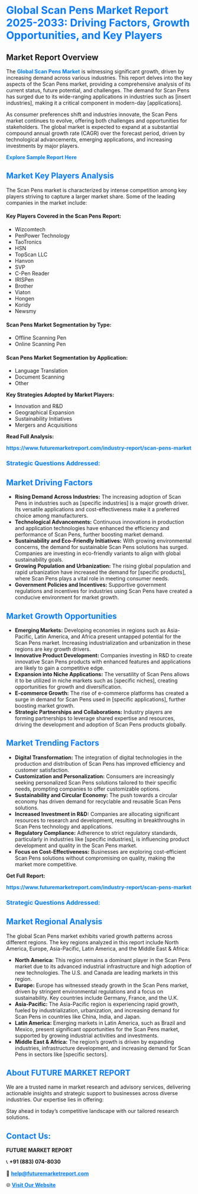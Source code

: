<h1 style="color: #007BFF;">Global Scan Pens Market Report 2025-2033: Driving Factors, Growth Opportunities, and Key Players</h1>

<section id="overview">
<h2>Market Report Overview</h2>
<p>The <a href="https://www.futuremarketreport.com/industry-report/scan-pens-market" style="color: #007BFF; text-decoration: none;"><strong>Global Scan Pens Market</strong></a> is witnessing significant growth, driven by increasing demand across various industries. This report delves into the key aspects of the Scan Pens market, providing a comprehensive analysis of its current status, future potential, and challenges. The demand for Scan Pens has surged due to its wide-ranging applications in industries such as [insert industries], making it a critical component in modern-day [applications].</p>
<p>As consumer preferences shift and industries innovate, the Scan Pens market continues to evolve, offering both challenges and opportunities for stakeholders. The global market is expected to expand at a substantial compound annual growth rate (CAGR) over the forecast period, driven by technological advancements, emerging applications, and increasing investments by major players.</p>
</section>

<section id="overview">
<p><a href="https://www.futuremarketreport.com/request-sample/reportId=87410" style="color: #007BFF; text-decoration: none;"><strong>Explore Sample Report Here</strong></a></p>
</section>

<section id="key-players">
<h2 style="color: #007BFF;">Market Key Players Analysis</h2>
<p>The Scan Pens market is characterized by intense competition among key players striving to capture a larger market share. Some of the leading companies in the market include:</p>
<h4>Key Players Covered in the Scan Pens Report:</h4>
<ul><li>Wizcomtech</li><li>PenPower Technology</li><li>TaoTronics</li><li>HSN</li><li>TopScan LLC</li><li>Hanvon</li><li>SVP</li><li>C-Pen Reader</li><li>IRISPen</li><li>Brother</li><li>Viaton</li><li>Hongen</li><li>Koridy</li><li>Newsmy</li></ul>
<h4>Scan Pens Market Segmentation by Type:</h4>
<ul><li>Offline Scanning Pen</li><li>Online Scanning Pen</li></ul>

<h4>Scan Pens Market Segmentation by Application:</h4>
<ul><li>Language Translation</li><li>Document Scanning</li><li>Other</li></ul>
<p><strong>Key Strategies Adopted by Market Players:</strong></p>
<ul>
<li>Innovation and R&D</li>
<li>Geographical Expansion</li>
<li>Sustainability Initiatives</li>
<li>Mergers and Acquisitions</li>
</ul>
</section>

<section>
<p><strong>Read Full Analysis: </strong></p><a href="https://www.futuremarketreport.com/industry-report/scan-pens-market" style="color: #007BFF; text-decoration: none;"><strong>https://www.futuremarketreport.com/industry-report/scan-pens-market</strong></a>
<h3 style="color: #007BFF;">Strategic Questions Addressed:</h3>
</section>

<section id="driving-factors">
<h2 style="color: #007BFF;">Market Driving Factors</h2>
<ul>
<li><strong>Rising Demand Across Industries:</strong> The increasing adoption of Scan Pens in industries such as [specific industries] is a major growth driver. Its versatile applications and cost-effectiveness make it a preferred choice among manufacturers.</li>
<li><strong>Technological Advancements:</strong> Continuous innovations in production and application technologies have enhanced the efficiency and performance of Scan Pens, further boosting market demand.</li>
<li><strong>Sustainability and Eco-Friendly Initiatives:</strong> With growing environmental concerns, the demand for sustainable Scan Pens solutions has surged. Companies are investing in eco-friendly variants to align with global sustainability goals.</li>
<li><strong>Growing Population and Urbanization:</strong> The rising global population and rapid urbanization have increased the demand for [specific products], where Scan Pens plays a vital role in meeting consumer needs.</li>
<li><strong>Government Policies and Incentives:</strong> Supportive government regulations and incentives for industries using Scan Pens have created a conducive environment for market growth.</li>
</ul>
</section>

<section id="growth-opportunities">
<h2 style="color: #007BFF;">Market Growth Opportunities</h2>
<ul>
<li><strong>Emerging Markets:</strong> Developing economies in regions such as Asia-Pacific, Latin America, and Africa present untapped potential for the Scan Pens market. Increasing industrialization and urbanization in these regions are key growth drivers.</li>
<li><strong>Innovative Product Development:</strong> Companies investing in R&D to create innovative Scan Pens products with enhanced features and applications are likely to gain a competitive edge.</li>
<li><strong>Expansion into Niche Applications:</strong> The versatility of Scan Pens allows it to be utilized in niche markets such as [specific niches], creating opportunities for growth and diversification.</li>
<li><strong>E-commerce Growth:</strong> The rise of e-commerce platforms has created a surge in demand for Scan Pens used in [specific applications], further boosting market growth.</li>
<li><strong>Strategic Partnerships and Collaborations:</strong> Industry players are forming partnerships to leverage shared expertise and resources, driving the development and adoption of Scan Pens products globally.</li>
</ul>
</section>

<section id="trending-factors">
<h2 style="color: #007BFF;">Market Trending Factors</h2>
<ul>
<li><strong>Digital Transformation:</strong> The integration of digital technologies in the production and distribution of Scan Pens has improved efficiency and customer satisfaction.</li>
<li><strong>Customization and Personalization:</strong> Consumers are increasingly seeking personalized Scan Pens solutions tailored to their specific needs, prompting companies to offer customizable options.</li>
<li><strong>Sustainability and Circular Economy:</strong> The push towards a circular economy has driven demand for recyclable and reusable Scan Pens solutions.</li>
<li><strong>Increased Investment in R&D:</strong> Companies are allocating significant resources to research and development, resulting in breakthroughs in Scan Pens technology and applications.</li>
<li><strong>Regulatory Compliance:</strong> Adherence to strict regulatory standards, particularly in industries like [specific industries], is influencing product development and quality in the Scan Pens market.</li>
<li><strong>Focus on Cost-Effectiveness:</strong> Businesses are exploring cost-efficient Scan Pens solutions without compromising on quality, making the market more competitive.</li>
</ul>
</section>

<section>
<p><strong>Get Full Report: </strong></p><a href="https://www.futuremarketreport.com/industry-report/scan-pens-market" style="color: #007BFF; text-decoration: none;"><strong>https://www.futuremarketreport.com/industry-report/scan-pens-market</strong></a>
<h3 style="color: #007BFF;">Strategic Questions Addressed:</h3>
</section>


<section id="regional-analysis">
<h2 style="color: #007BFF;">Market Regional Analysis</h2>
<p>The global Scan Pens market exhibits varied growth patterns across different regions. The key regions analyzed in this report include North America, Europe, Asia-Pacific, Latin America, and the Middle East & Africa:</p>
<ul>
<li><strong>North America:</strong> This region remains a dominant player in the Scan Pens market due to its advanced industrial infrastructure and high adoption of new technologies. The U.S. and Canada are leading markets in this region.</li>
<li><strong>Europe:</strong> Europe has witnessed steady growth in the Scan Pens market, driven by stringent environmental regulations and a focus on sustainability. Key countries include Germany, France, and the U.K.</li>
<li><strong>Asia-Pacific:</strong> The Asia-Pacific region is experiencing rapid growth, fueled by industrialization, urbanization, and increasing demand for Scan Pens in countries like China, India, and Japan.</li>
<li><strong>Latin America:</strong> Emerging markets in Latin America, such as Brazil and Mexico, present significant opportunities for the Scan Pens market, supported by growing industrial activities and investments.</li>
<li><strong>Middle East & Africa:</strong> The region’s growth is driven by expanding industries, infrastructure development, and increasing demand for Scan Pens in sectors like [specific sectors].</li>
</ul>
</section>

<footer>
<h2 style="color: #007BFF;">About FUTURE MARKET REPORT</h2>
<p>We are a trusted name in market research and advisory services, delivering actionable insights and strategic support to businesses across diverse industries. Our expertise lies in offering:</p>

<p>Stay ahead in today’s competitive landscape with our tailored research solutions.</p>

<h2 style="color: #007BFF;">Contact Us:</h2>
<p><strong>FUTURE MARKET REPORT</strong></p>
<p>📞 <strong>+91 (883) 074-8030</strong></p>
<p>📧 <strong><a href="mailto:help@futuremarketreport.com" style="color: #007BFF;">help@futuremarketreport.com</a></strong></p>
<p>🌐 <strong><a href="https://www.futuremarketreport.com/" style="color: #007BFF;">Visit Our Website</a></strong></p>
</footer>